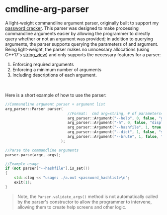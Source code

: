 # cmdline-arg-parser
A light-weight commandline argument parser, originally built to support my [password cracker](https://github.com/EthanC2/password-cracker). This parser was designed to make
processing commandline arguments easier by allowing the programmer to directly query whether or not an argument was provided; in addition to querying arguments, the parser
supports querying the parameters of and argument. Being light-weight, the parser makes no unncessary allocations (using C++17's [string_view](https://docs.microsoft.com/en-us/cpp/standard-library/string-view?view=msvc-170)) and only supports the necessary
features for a parser: 
1. Enforcing required arguments
2. Enforcing a minimum number of arguments
3. Including descriptions of each argument.

<br /> <br />
Here is a short example of how to use the parser:
```C++
//Commandline argument parser + argument list
arg_parser::Parser parser(
                            //Format:  cmd arg=string, # of parameters=uint, is_required=bool, description=string
                            arg_parser::Argument("--help", 0, false, "displays the help screen"),            
                            arg_parser::Argument("-h", 0, false, "displays the help screen"),                 
                            arg_parser::Argument("--hashfile", 1, true, "takes the list of hashed passwords"),   
                            arg_parser::Argument("--dict", 1, false, "source dictionary of passwords"),
                            arg_parser::Argument("--brute", 1, false, "runs the brute force algorithm. 1 arg: size of password")
                         );

//Parse the commandline arguments
parser.parse(argc, argv);

//Example usage
if (not parser["--hashfile"].is_set())
{
    std::clog << "usage: ./a.out <password_hashlist>\n";
    exit(1);
}
```
> Note, the `Parser.validate_args()` method is not automatically called by the parser's constructor to allow the programmer to intervene, allowing them to create help screens
> and other logic.
